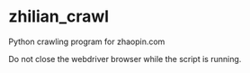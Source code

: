 # zhilian_crawl
Python crawling program for zhaopin.com

Do not close the webdriver browser while the script is running.
